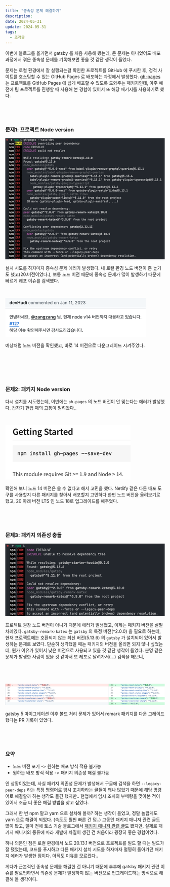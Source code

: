 ```yaml
---
title: "종속성 문제 해결하기"
description:
date: 2024-05-31
update: 2024-05-31
tags:
  - 조각글
---
```


이번에 블로그를 옮기면서 gatsby 를 처음 사용해 봤는데, 큰 문제는 아니었어도 배포 과정에서 겪은 종속성 문제를 기록해보면 좋을 것 같단 생각이 들었다.

문제는 로컬 환경에서 잘 실행되는걸 확인한 프로젝트를 GitHub 에 푸시한 후, 정적 사이트를 호스팅할 수 있는 GitHub Pages 로 배포하는 과정에서 발생했다. [gh-pages](https://github.com/tschaub/gh-pages) 는 프로젝트를 GitHub Pages 에 쉽게 배포할 수 있도록 도와주는 패키지인데, 아주 예전에 팀 프로젝트를 진행할 때 사용해 본 경험이 있어서 또 해당 패키지를 사용하기로 했다.
&nbsp;

&nbsp;

&nbsp;

### **문제1: 프로젝트 Node version**

![억장 와르르](img1.png)

설치 시도를 하자마자 종속성 문제 에러가 발생했다. 내 로컬 환경 노드 버전이 좀 높기도 했고(20.버전이었다.), 보통 노드 버전 때문에 종속성 문제가 많이 발생하기 때문에 빠르게 레포 이슈를 검색했다.
&nbsp;

&nbsp;

![](img2.png)

예상처럼 노드 버전을 확인했고, 바로 14 버전으로 다운그레이드 시켜주었다.
&nbsp;

&nbsp;

&nbsp;

&nbsp;

### **문제2: 패키지 Node version**

다시 설치를 시도했는데, 이번에는 `ph-pages` 의 노드 버전이 안 맞는다는 에러가 발생했다. 갑자기 현업 때의 고통이 밀려왔다..
&nbsp;

&nbsp;

![](img5.png)

확인해 보니 노드 14 버전은 쓸 수 없다고 해서 고민을 했다. Netlify 같은 다른 배포 도구를 사용할지 다른 패키지를 찾아서 배포할지 고민하다 한번 노드 버전을 올려보기로 했고, 20 아래 버전 LTS 인 노드 18로 업그레이드를 해주었다.
&nbsp;

&nbsp;

&nbsp;

### **문제3: 패키지 의존성 충돌**

![응 돌아가](img3.png)

프로젝트 권장 노드 버전이 아니기 때문에 에러가 발생했고, 이제는 패키지 버전을 살필 차례였다. `gatsby-remark-katex` 는 `gatsby` 의 특정 버전(^2.0.0) 을 필요로 하는데, 현재 프로젝트에는 호환되지 않는 최신 버전(5.13.6) 의 `gatsby` 가 설치되어 있어서 발생하는 문제로 보였다. 단순히 생각했을 때는 패키지의 버전을 올리면 되지 않나 싶었는데, 뭔가 이유가 있어서 낮은 버전으로 사용되고 있을 것 같단 생각이 들었다.
분명 같은 문제가 발생한 사람이 있을 것 같아서 또 레포로 달려가서(...) 검색을 해보니,
&nbsp;

&nbsp;

&nbsp;

![](img4.png)

gatsby 5 마이그레이션 이후 볼드 처리 문제가 있어서 remark 패키지를 다운 그레이드 했다는 PR 기록이 있었다.
&nbsp;

&nbsp;

&nbsp;

### **요약**

- 노드 버전 포기 -> 원하는 배포 방식 적용 불가능
- 원하는 배포 방식 적용 -> 패키지 의존성 해결 불가능

인 상황이었는데, 사실 패키지 의존성 문제가 발생해서 구글에 검색을 하면 `--legacy-peer-deps` 라는 특정 명령어로 임시 조치하라는 글들이 꽤나 많았기 때문에 해당 명령어로 해결할까 하는 생각도 들긴 했지만.. 현업에서 임시 조치의 부메랑을 맞아본 적이 있어서 조금 더 좋은 해결 방법을 찾고 싶었다.

그래서 한 번 npm 말고 yarn 으로 설치해 볼까? 하는 생각이 들었고, 정말 놀랍게도 yarn 으로 해결이 되었다. (속도도 훨씬 빠른 건 덤..) 그동안 패키지 매니저 관련 글도 많이 봤고, 얼마 전에 토스 기술 블로그에서 [패키지 매니저 관련 글](https://toss.tech/article/lightning-talks-package-manager)도 봤지만, 실제로 패키지 매니저의 종류에 따라 개발에 차질이 생긴 건 처음이라 굉장히 좋은 경험이었다.

하나 의문인 점은 로컬 환경에서 노드 20.13.1 버전으로 프로젝트를 빌드 할 때는 빌드가 잘 됐었는데, 코드를 푸시하고 다른 패키지 설치 시도를 하자마자 멀쩡히 돌아가던 패키지 에러가 발생한 점이다. 아직도 이유를 모르겠다..

게다가 근본적인 종속성 문제를 해결한 건 아니기 때문에 추후에 gatsby 패키지 관련 이슈를 팔로업하면서 의존성 문제가 발생하지 않는 버전으로 업그레이드하는 방식으로 해결해 볼 생각이다.
